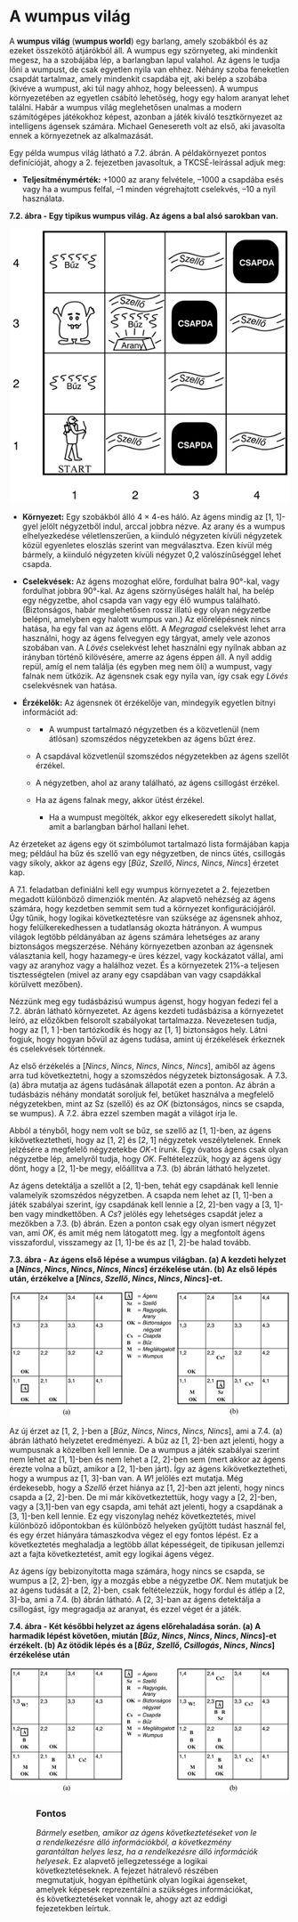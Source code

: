 <?xml version="1.0" encoding="UTF-8" standalone="no"?>
<!DOCTYPE html PUBLIC "-//W3C//DTD XHTML 1.1//EN" "http://www.w3.org/TR/xhtml11/DTD/xhtml11.dtd">
<html xmlns="http://www.w3.org/1999/xhtml"><head><meta name="generator" content="DocBook XSL Stylesheets V1.76.1"/></head><body><div class="section" title="A wumpus világ"><div class="titlepage"><div><div><h1 class="title"><a id="id576362"/>A wumpus világ </h1></div></div></div><p>A <span class="strong"><strong>wumpus világ</strong></span> (<span class="strong"><strong>wumpus world</strong></span>) egy barlang, amely szobákból és az ezeket összekötő átjárókból áll. A wumpus egy szörnyeteg, aki mindenkit megesz, ha a szobájába lép, a barlangban lapul valahol. Az ágens le tudja lőni a wumpust, de csak egyetlen nyila van ehhez. Néhány szoba feneketlen csapdát tartalmaz, amely mindenkit csapdába ejt, aki belép a szobába (kivéve a wumpust, aki túl nagy ahhoz, hogy beleessen). A wumpus környezetében az egyetlen csábító lehetőség, hogy egy halom aranyat lehet találni. Habár a wumpus világ meglehetősen unalmas a modern számítógépes játékokhoz képest, azonban a játék kiváló tesztkörnyezet az intelligens ágensek számára. Michael Genesereth volt az első, aki javasolta ennek a környezetnek az alkalmazását. </p><p>Egy példa wumpus világ látható a 7.2. ábrán. A példakörnyezet pontos definícióját, ahogy a 2. fejezetben javasoltuk, a TKCSÉ-leírással adjuk meg: </p><div class="itemizedlist"><ul class="itemizedlist"><li class="listitem"><p><span class="strong"><strong>Teljesítménymérték:</strong></span> +1000 az arany felvétele, –1000 a csapdába esés vagy ha a wumpus felfal, –1 minden végrehajtott cselekvés, –10 a nyíl használata.</p></li></ul></div><div class="figure"><a id="id576391"/><p class="title"><strong>7.2. ábra - Egy tipikus wumpus világ. Az ágens a bal alsó sarokban van.</strong></p><div class="figure-contents"><div class="mediaobject"><img src="kepek/07-02.png" alt="Egy tipikus wumpus világ. Az ágens a bal alsó sarokban van."/></div></div></div><div class="itemizedlist"><ul class="itemizedlist"><li class="listitem"><p>	<span class="strong"><strong>Környezet:</strong></span> Egy szobákból álló 4 × 4-es háló. Az ágens mindig az [1, 1]-gyel jelölt négyzetből indul, arccal jobbra nézve. Az arany és a wumpus elhelyezkedése véletlenszerűen, a kiinduló négyzeten kívüli négyzetek közül egyenletes eloszlás szerint van megválasztva. Ezen kívül még bármely, a kiinduló négyzeten kívüli négyzet 0,2 valószínűséggel lehet csapda. </p></li><li class="listitem"><p>	<span class="strong"><strong>Cselekvések:</strong></span> Az ágens mozoghat előre, fordulhat balra 90°-kal, vagy fordulhat jobbra 90°-kal. Az ágens szörnyűséges halált hal, ha belép egy négyzetbe, ahol csapda van vagy egy élő wumpus található. (Biztonságos, habár meglehetősen rossz illatú egy olyan négyzetbe belépni, amelyben egy halott wumpus van.) Az előrelépésnek nincs hatása, ha egy fal van az ágens előtt. A <span class="emphasis"><em>Megragad</em></span> cselekvést lehet arra használni, hogy az ágens felvegyen egy tárgyat, amely vele azonos szobában van. A <span class="emphasis"><em>Lövés</em></span> cselekvést lehet használni egy nyílnak abban az irányban történő kilövésére, amerre az ágens éppen áll. A nyíl addig repül, amíg el nem találja (és egyben meg nem öli) a wumpust, vagy falnak nem ütközik. Az ágensnek csak egy nyila van, így csak egy <span class="emphasis"><em>Lövés</em></span> cselekvésnek van hatása.</p></li><li class="listitem"><p><span class="strong"><strong>Érzékelők:</strong></span> Az ágensnek öt érzékelője van, mindegyik egyetlen bitnyi információt ad:</p><div class="itemizedlist"><ul class="itemizedlist"><li class="listitem"><div class="itemizedlist"><ul class="itemizedlist"><li class="listitem"><p class="List Paragraph">A wumpust tartalmazó négyzetben és a közvetlenül (nem átlósan) szomszédos négyzetekben az ágens bűzt érez.</p></li></ul></div></li><li class="listitem"><p class="List Paragraph">A csapdával közvetlenül szomszédos négyzetekben az ágens szellőt érzékel.</p></li><li class="listitem"><p class="List Paragraph">A négyzetben, ahol az arany található, az ágens csillogást érzékel.</p></li><li class="listitem"><p class="List Paragraph">Ha az ágens falnak megy, akkor ütést érzékel.</p><div class="itemizedlist"><ul class="itemizedlist"><li class="listitem"><p class="List Paragraph">Ha a wumpust megölték, akkor egy elkeseredett sikolyt hallat, amit a barlangban bárhol hallani lehet.</p></li></ul></div></li></ul></div></li></ul></div><p>Az érzeteket az ágens egy öt szimbólumot tartalmazó lista formájában kapja meg; például ha bűz és szellő van egy négyzetben, de nincs ütés, csillogás vagy sikoly, akkor az ágens egy [<span class="emphasis"><em>Bűz</em></span>,<span class="emphasis"><em> Szellő</em></span>,<span class="emphasis"><em> Nincs</em></span>,<span class="emphasis"><em> Nincs</em></span>,<span class="emphasis"><em> Nincs</em></span>] érzetet kap.</p><p>A 7.1. feladatban definiálni kell egy wumpus környezetet a 2. fejezetben megadott különböző dimenziók mentén. Az alapvető nehézség az ágens számára, hogy kezdetben semmit sem tud a környezet konfigurációjáról. Úgy tűnik, hogy logikai következtetésre van szüksége az ágensnek ahhoz, hogy felülkerekedhessen a tudatlanság okozta hátrányon. A wumpus világok legtöbb példányában az ágens számára lehetséges az arany biztonságos megszerzése. Néhány környezetben azonban az ágensnek választania kell, hogy hazamegy-e üres kézzel, vagy kockázatot vállal, ami vagy az aranyhoz vagy a halálhoz vezet. És a környezetek 21%-a teljesen tisztességtelen (mivel az arany egy csapdában van vagy csapdákkal körülvett mezőben).</p><p>Nézzünk meg egy tudásbázisú wumpus ágenst, hogy hogyan fedezi fel a 7.2. ábrán látható környezetet. Az ágens kezdeti tudásbázisa a környezetet leíró, az előzőkben felsorolt szabályokat tartalmazza. Nevezetesen tudja, hogy az [1, 1 ]-ben tartózkodik és hogy az [1, 1] biztonságos hely. Látni fogjuk, hogy hogyan bővül az ágens tudása, amint új érzékelések érkeznek és cselekvések történnek.</p><p>Az első érzékelés a [<span class="emphasis"><em>Nincs</em></span>, <span class="emphasis"><em>Nincs</em></span>,<span class="emphasis"><em> Nincs</em></span>,<span class="emphasis"><em> Nincs</em></span>,<span class="emphasis"><em> Nincs</em></span>], amiből az ágens arra tud következtetni, hogy a szomszédos négyzetek biztonságosak. A 7.3. (a) ábra mutatja az ágens tudásának állapotát ezen a ponton. Az ábrán a tudásbázis néhány mondatát soroljuk fel, betűket használva a megfelelő négyzetekben, mint az Sz (szellő) és az <span class="emphasis"><em>OK</em></span> (biztonságos, nincs se csapda, se wumpus). A 7.2. ábra ezzel szemben magát a világot írja le.</p><p>Abból a tényből, hogy nem volt se bűz, se szellő az [1, 1]-ben, az ágens kikövetkeztetheti, hogy az [1, 2] és [2, 1] négyzetek veszélytelenek. Ennek jelzésére a megfelelő négyzetekbe <span class="emphasis"><em>OK</em></span>-t írunk. Egy óvatos ágens csak olyan négyzetbe lép, amelyről tudja, hogy <span class="emphasis"><em>OK</em></span>. Feltételezzük, hogy az ágens úgy dönt, hogy a [2, 1]-be megy, előállítva a 7.3. (b) ábrán látható helyzetet.</p><p>Az ágens detektálja a szellőt a [2, 1]-ben, tehát egy csapdának kell lennie valamelyik szomszédos négyzetben. A csapda nem lehet az [1, 1]-ben a játék szabályai szerint, így csapdának kell lennie a [2, 2]-ben vagy a [3, 1]-ben vagy mindkettőben. A <span class="emphasis"><em>Cs</em></span>? jelölés egy lehetséges csapdát jelez a mezőkben a 7.3. (b) ábrán. Ezen a ponton csak egy olyan ismert négyzet van, ami <span class="emphasis"><em>OK</em></span>, és amit még nem látogatott meg. Így a megfontolt ágens visszafordul, visszamegy az [1, 1]-be és az [1, 2]-be halad tovább.</p><div class="figure"><a id="id579089"/><p class="title"><strong>7.3. ábra - Az ágens első lépése a wumpus világban. (a) A kezdeti helyzet a [<span class="emphasis"><em>Nincs</em></span>, <span class="emphasis"><em>Nincs</em></span>, <span class="emphasis"><em>Nincs</em></span>, <span class="emphasis"><em>Nincs</em></span>, <span class="emphasis"><em>Nincs</em></span>] érzékelése után. (b) Az első lépés után, érzékelve a [<span class="emphasis"><em>Nincs</em></span>, <span class="emphasis"><em>Szellő</em></span>, <span class="emphasis"><em>Nincs</em></span>, <span class="emphasis"><em>Nincs</em></span>, <span class="emphasis"><em>Nincs</em></span>]-et.</strong></p><div class="figure-contents"><div class="mediaobject"><img src="kepek/07-03.png" alt="Az ágens első lépése a wumpus világban. (a) A kezdeti helyzet a [Nincs, Nincs, Nincs, Nincs, Nincs] érzékelése után. (b) Az első lépés után, érzékelve a [Nincs, Szellő, Nincs, Nincs, Nincs]-et."/></div></div></div><p class="Képalá">Az új érzet az [1, 2, ]-ben a [<span class="emphasis"><em>Bűz</em></span>,<span class="emphasis"><em> Nincs</em></span>,<span class="emphasis"><em> Nincs</em></span>,<span class="emphasis"><em> Nincs, Nincs</em></span>], ami a 7.4. (a) ábrán látható helyzetet eredményezi. A bűz az [1, 2]-ben azt jelenti, hogy a wumpusnak a közelben kell lennie. De a wumpus a játék szabályai szerint nem lehet az [1, 1]-ben és nem lehet a [2, 2]-ben sem (mert akkor az ágens érezte volna a bűzt, amikor a [2, 1]-ben járt). Így az ágens kikövetkeztetheti, hogy a wumpus az [1, 3]-ban van. A <span class="emphasis"><em>W</em></span>! jelölés ezt mutatja. Még érdekesebb, hogy a <span class="emphasis"><em>Szellő</em></span> érzet hiánya az [1, 2]-ben azt jelenti, hogy nincs csapda a [2, 2]-ben. De mi már kikövetkeztettük, hogy vagy a [2, 2]-ben, vagy a [3,1]-ben van egy csapda, ami tehát azt jelenti, hogy a csapdának a [3, 1]-ben kell lennie. Ez egy viszonylag nehéz következtetés, mivel különböző időpontokban és különböző helyeken gyűjtött tudást használ fel, és egy érzet hiányára támaszkodva végez el egy fontos lépést. Ez a következtetés meghaladja a legtöbb állat képességeit, de tipikusan jellemzi azt a fajta következtetést, amit egy logikai ágens végez.</p><p class="Képalá">Az ágens így bebizonyította maga számára, hogy nincs se csapda, se wumpus a [2, 2]-ben, így a mozgás ebbe a négyzetbe <span class="emphasis"><em>OK</em></span>. Nem mutatjuk be az ágens tudását a [2, 2]-ben, csak feltételezzük, hogy fordul és átlép a [2, 3]-ba, ami a 7.4. (b) ábrán látható. A [2, 3]-ban az ágens detektálja a csillogást, így megragadja az aranyat, és ezzel véget ér a játék.</p><div class="figure"><a id="id579167"/><p class="title"><strong>7.4. ábra - Két későbbi helyzet az ágens előrehaladása során. (a) A harmadik lépést követően, miután [<span class="emphasis"><em>Bűz</em></span>,<span class="emphasis"><em> Nincs</em></span>,<span class="emphasis"><em> Nincs</em></span>,<span class="emphasis"><em> Nincs</em></span>,<span class="emphasis"><em> Nincs</em></span>]-et érzékelt. (b) Az ötödik lépés és a [<span class="emphasis"><em>Bűz</em></span>,<span class="emphasis"><em> Szellő</em></span>,<span class="emphasis"><em> Csillogás</em></span>,<span class="emphasis"><em> Nincs</em></span>,<span class="emphasis"><em> Nincs</em></span>] érzékelése után</strong></p><div class="figure-contents"><div class="mediaobject"><img src="kepek/07-04.png" alt="Két későbbi helyzet az ágens előrehaladása során. (a) A harmadik lépést követően, miután [Bűz, Nincs, Nincs, Nincs, Nincs]-et érzékelt. (b) Az ötödik lépés és a [Bűz, Szellő, Csillogás, Nincs, Nincs] érzékelése után"/></div></div></div><div class="important" title="Fontos" style="margin-left: 0.5in; margin-right: 0.5in;"><h3 class="title">Fontos</h3><p><span class="emphasis"><em>Bármely esetben, amikor az ágens következtetéseket von le a rendelkezésre álló információkból, a következmény garantáltan helyes lesz, ha a rendelkezésre álló információk helyesek</em></span>. Ez alapvető jellegzetessége a logikai következtetéseknek. A fejezet hátralevő részében megmutatjuk, hogyan építhetünk olyan logikai ágenseket, amelyek képesek reprezentálni a szükséges információkat, és következtetéseket vonnak le, ahogy azt az eddigi fejezetekben leírtuk.</p></div></div></body></html>
